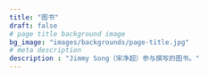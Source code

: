 ```yaml
---
title: "图书"
draft: false
# page title background image
bg_image: "images/backgrounds/page-title.jpg"
# meta description
description : "Jimmy Song（宋净超）参与撰写的图书。"
---
```


